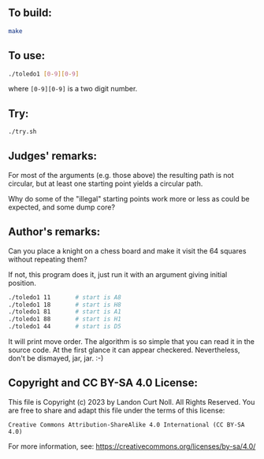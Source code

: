 ## To build:

```sh
make
```


## To use:

```sh
./toledo1 [0-9][0-9]
```

where `[0-9][0-9]` is a two digit number.


## Try:

```sh
./try.sh
```


## Judges' remarks:

For most of the arguments (e.g. those above) the resulting path
is not circular, but at least one starting point yields a circular path.

Why do some of the "illegal" starting points work more or less as could
be expected, and some dump core?


## Author's remarks:

Can you place a knight on a chess board and make it
visit the 64 squares without repeating them?

If not, this program does it, just run it with an argument
giving initial position.

```sh
./toledo1 11       # start is A8
./toledo1 18       # start is H8
./toledo1 81       # start is A1
./toledo1 88       # start is H1
./toledo1 44       # start is D5
```

It will print move order. The algorithm is so simple that you can read
it in the source code.  At the first glance it can appear checkered.
Nevertheless, don't be dismayed, jar, jar.  :-)


## Copyright and CC BY-SA 4.0 License:

This file is Copyright (c) 2023 by Landon Curt Noll.  All Rights Reserved.
You are free to share and adapt this file under the terms of this license:

    Creative Commons Attribution-ShareAlike 4.0 International (CC BY-SA 4.0)

For more information, see: https://creativecommons.org/licenses/by-sa/4.0/

